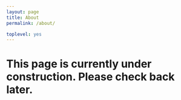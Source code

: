 ```yaml
---
layout: page
title: About
permalink: /about/

toplevel: yes
---
```


# This page is currently under construction. Please check back later.